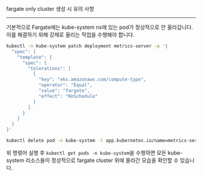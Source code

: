 fargate only cluster 생성 시 유의 사항

---

기본적으로 Fargate에는 kube-system ns에 있는 pod가 정상적으로 안 올라갑니다.  
이를 해결하기 위해 강제로 올리는 작업을 수행해야 합니다.

```bash
kubectl -n kube-system patch deployment metrics-server -p '{
  "spec": {
    "template": {
      "spec": {
        "tolerations": [
          {
            "key": "eks.amazonaws.com/compute-type",
            "operator": "Equal",
            "value": "fargate",
            "effect": "NoSchedule"
          }
        ]
      }
    }
  }
}'
```

```bash
kubectl delete pod -n kube-system -l app.kubernetes.io/name=metrics-server
```

위 명령어 실행 후 `kubectl get pods -n kube-system`을 수행하면 모든 kube-system 리소스들이 정상적으로 fargate cluster 위에 올라간 모습을 확인할 수 있습니다.
